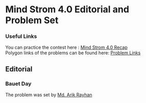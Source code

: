 # Mind Strom 4.0 Editorial and Problem Set
<h3>Useful Links</h3>
<p>
You can practice the contest here : <a href="https://codeforces.com/contestInvitation/4284d68fadff82c5b861d3818b70eca85ee1011e">Mind Strom 4.0 Recap</a><br>
Polygon links of the problems can be found here: <a href="https://github.com/mdarikrayhan/Mind-Strom-4.0-Editorial-and-Problem-Set/blob/main/Problem%20Polygon%20Link.txt">Problem Links</a><br>
</p>
<h2>Editorial</h2>

<h3>Bauet Day</h3>
<p>
The problem was set by <a href="https://github.com/mdarikrayhan">Md. Arik Rayhan</a>
</p>
